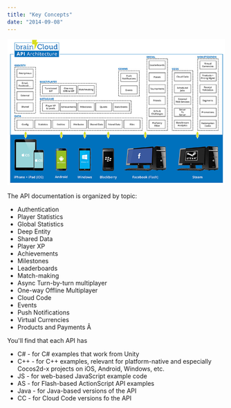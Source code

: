 ```yaml
---
title: "Key Concepts"
date: "2014-09-08"
---
```


![brainCloud Architecture](images/BrainCloud-architecture-boxes.jpg)

The API documentation is organized by topic:

- Authentication
- Player Statistics
- Global Statistics
- Deep Entity
- Shared Data
- Player XP
- Achievements
- Milestones
- Leaderboards
- Match-making
- Async Turn-by-turn multiplayer
- One-way Offline Multiplayer
- Cloud Code
- Events
- Push Notifications
- Virtual Currencies
- Products and Payments Â 

You'll find that each API has

- C# - for C# examples that work from Unity
- C++ - for C++ examples, relevant for platform-native and especially Cocos2d-x projects on iOS, Android, Windows, etc.
- JS - for web-based JavaScript example code
- AS - for Flash-based ActionScript API examples
- Java - for Java-based versions of the API
- CC - for Cloud Code versions fo the API


<DocCardList />